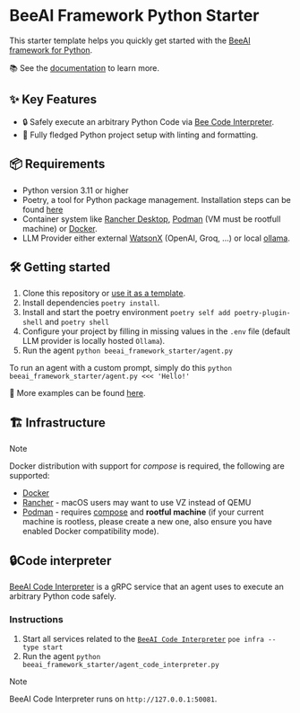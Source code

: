 # BeeAI Framework Python Starter

This starter template helps you quickly get started with the [BeeAI framework for Python](https://github.com/i-am-bee/beeai-framework/python).

📚 See the [documentation](https://i-am-bee.github.io/beeai-framework/) to learn more.

## ✨ Key Features

- 🔒 Safely execute an arbitrary Python Code via [Bee Code Interpreter](https://github.com/i-am-bee/bee-code-interpreter).
- 🚀 Fully fledged Python project setup with linting and formatting.

## 📦 Requirements

- Python version 3.11 or higher
- Poetry, a tool for Python package management. Installation steps can be found [here](https://python-poetry.org/docs/#installation) 
- Container system like [Rancher Desktop](https://rancherdesktop.io/), [Podman](https://podman.io/) (VM must be rootfull machine) or [Docker](https://www.docker.com/).
- LLM Provider either external [WatsonX](https://www.ibm.com/watsonx) (OpenAI, Groq, ...) or local [ollama](https://ollama.com).

## 🛠️ Getting started

1. Clone this repository or [use it as a template](https://github.com/new?template_name=beeai-framework-py-starter&template_owner=i-am-bee).
2. Install dependencies `poetry install`.
3. Install and start the poetry environment `poetry self add poetry-plugin-shell` and `poetry shell`
4. Configure your project by filling in missing values in the `.env` file (default LLM provider is locally hosted `Ollama`).
5. Run the agent `python beeai_framework_starter/agent.py`

To run an agent with a custom prompt, simply do this `python beeai_framework_starter/agent.py <<< 'Hello!'`

🧪 More examples can be found [here](https://github.com/i-am-bee/beeai-framework/blob/main/python/examples).

## 🏗 Infrastructure

> [!NOTE]
>
> Docker distribution with support for _compose_ is required, the following are supported:
>
> - [Docker](https://www.docker.com/)
> - [Rancher](https://www.rancher.com/) - macOS users may want to use VZ instead of QEMU
> - [Podman](https://podman.io/) - requires [compose](https://podman-desktop.io/docs/compose/setting-up-compose) and **rootful machine** (if your current machine is rootless, please create a new one, also ensure you have enabled Docker compatibility mode).

## 🔒Code interpreter

[BeeAI Code Interpreter](https://github.com/i-am-bee/bee-code-interpreter) is a gRPC service that an agent uses to execute an arbitrary Python code safely.

### Instructions

1. Start all services related to the [`BeeAI Code Interpreter`](https://github.com/i-am-bee/beeai-code-interpreter) `poe infra --type start`
2. Run the agent `python beeai_framework_starter/agent_code_interpreter.py`

> [!NOTE]
>
> BeeAI Code Interpreter runs on `http://127.0.0.1:50081`.
